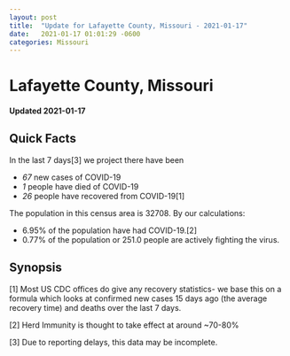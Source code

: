 ```yaml
---
layout: post
title:  "Update for Lafayette County, Missouri - 2021-01-17"
date:   2021-01-17 01:01:29 -0600
categories: Missouri
---
```


# Lafayette County, Missouri
#### Updated 2021-01-17

## Quick Facts

In the last 7 days[3] we project there have been
- *67* new cases of COVID-19
- *1* people have died of COVID-19
- *26* people have recovered from COVID-19[1]

The population in this census area is 32708. By our calculations:
- 6.95% of the population have had COVID-19.[2]
- 0.77% of the population or 251.0 people are actively fighting the virus.

## Synopsis




[1] Most US CDC offices do give any recovery statistics- we base this on a formula which looks at confirmed new cases
15 days ago (the average recovery time) and deaths over the last 7 days.

[2] Herd Immunity is thought to take effect at around ~70-80%

[3] Due to reporting delays, this data may be incomplete.
 
    